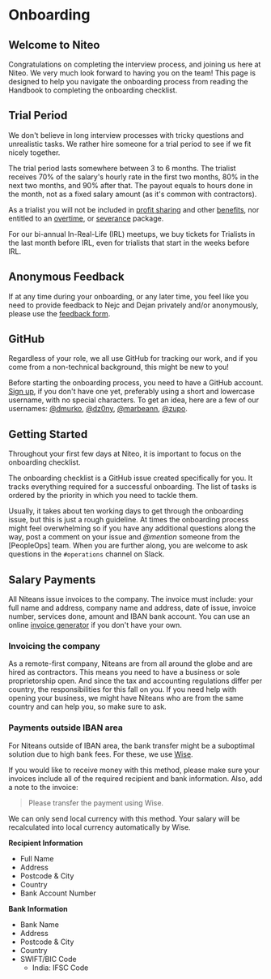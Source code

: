 # Onboarding

## Welcome to Niteo

Congratulations on completing the interview process, and joining us here at Niteo. We very much look forward to having you on the team! This page is designed to help you navigate the onboarding process from reading the Handbook to completing the onboarding checklist.

## Trial Period

We don't believe in long interview processes with tricky questions and unrealistic tasks. We rather hire someone for a trial period to see if we fit nicely together.

The trial period lasts somewhere between 3 to 6 months. The trialist receives 70% of the salary's hourly rate in the first two months, 80% in the next two months, and 90% after that. The payout equals to hours done in the month, not as a fixed salary amount (as it's common with contractors).

As a trialist you will not be included in [profit sharing](https://github.com/teamniteo/handbook/blob/main/5_People/profit-sharing.md) and other [benefits](https://github.com/teamniteo/handbook/blob/main/5_People/benefits.md), nor entitled to an [overtime](https://github.com/teamniteo/handbook/blob/main/5_People/career.md#working-hours), or [severance](https://github.com/teamniteo/handbook/blob/main/5_People/career.md#severance-policy) package.

For our bi-annual In-Real-Life (IRL) meetups, we buy tickets for Trialists in the last month before IRL, even for trialists that start in the weeks before IRL.

## Anonymous Feedback

If at any time during your onboarding, or any later time, you feel like you need to provide feedback to Nejc and Dejan privately and/or anonymously, please use the [feedback form](https://teamniteo.github.io/feedback).

## GitHub

Regardless of your role, we all use GitHub for tracking our work, and if you come from a non-technical background, this might be new to you!

Before starting the onboarding process, you need to have a GitHub account. [Sign up](https://github.com/join), if you don't have one yet, preferably using a short and lowercase username, with no special characters. To get an idea, here are a few of our usernames: [@dmurko](https://github.com/dmurko), [@dz0ny](https://github.com/dz0ny), [@marbeann](https://github.com/marbeann), [@zupo](https://github.com/zupo).

## Getting Started

Throughout your first few days at Niteo, it is important to focus on the onboarding checklist.

The onboarding checklist is a GitHub issue created specifically for you. It tracks everything required for a successful onboarding. The list of tasks is ordered by the priority in which you need to tackle them.

Usually, it takes about ten working days to get through the onboarding issue, but this is just a rough guideline. At times the onboarding process might feel overwhelming so if you have any additional questions along the way, post a comment on your issue and _@mention_ someone from the [PeopleOps] team. When you are further along, you are welcome to ask questions in the `#operations` channel on Slack.

## Salary Payments

All Niteans issue invoices to the company. The invoice must include: your full name and address, company name and address, date of issue, invoice number, services done, amount and IBAN bank account. You can use an online [invoice generator](https://invoice-generator.com/) if you don't have your own.

### Invoicing the company

As a remote-first company, Niteans are from all around the globe and are hired as contractors. This means you need to have a business or sole proprietorship open. And since the tax and accounting regulations differ per country, the responsibilities for this fall on you. If you need help with opening your business, we might have Niteans who are from the same country and can help you, so make sure to ask.

### Payments outside IBAN area

For Niteans outside of IBAN area, the bank transfer might be a suboptimal solution due to high bank fees. For these, we use [Wise](https://wise.com/).

If you would like to receive money with this method, please make sure your invoices include all of the required recipient and bank information. Also, add a note to the invoice:

> Please transfer the payment using Wise.

We can only send local currency with this method. Your salary will be recalculated into local currency automatically by Wise.

**Recipient Information**
- Full Name
- Address
- Postcode & City
- Country
- Bank Account Number

**Bank Information**
- Bank Name
- Address
- Postcode & City
- Country
- SWIFT/BIC Code
   - India: IFSC Code
